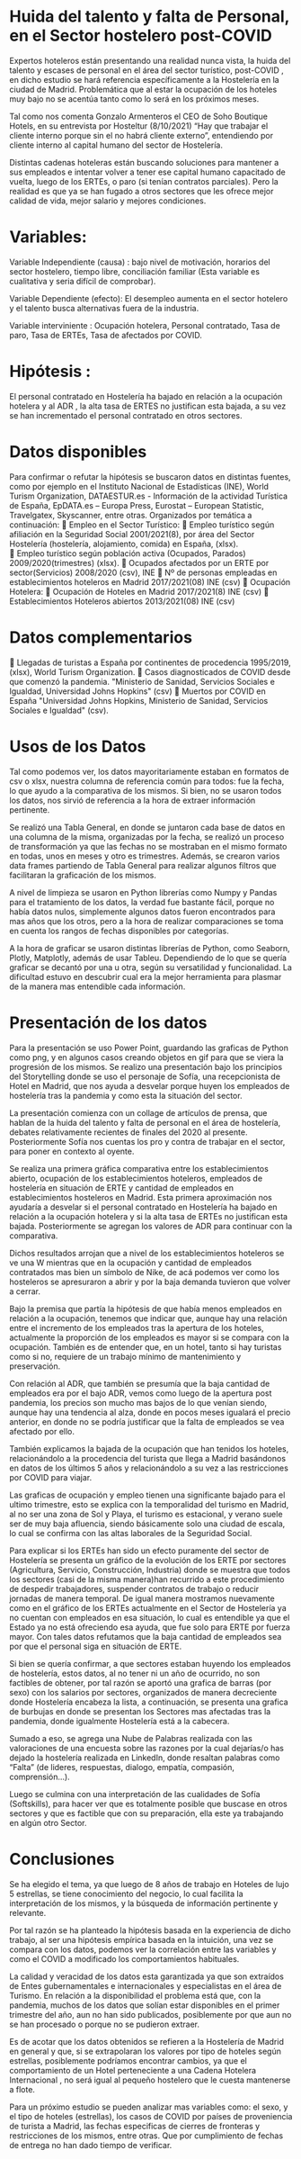 # Huida del talento y falta de Personal, en el Sector hostelero post-COVID

Expertos hoteleros están presentando una realidad nunca vista, la huida del talento y escases de personal en el área del sector turístico, post-COVID , en dicho estudio se hará referencia específicamente a la Hostelería en la ciudad de Madrid. Problemática que al estar la ocupación de los hoteles muy bajo no se acentúa tanto como lo será en los próximos meses.

Tal como nos comenta Gonzalo Armenteros el CEO de Soho Boutique Hotels, en su entrevista por Hosteltur (8/10/2021) “Hay que trabajar el cliente interno porque sin el no habrá cliente externo”, entendiendo por cliente interno al capital humano del sector de Hostelería. 

Distintas cadenas hoteleras están buscando soluciones para mantener a sus empleados e intentar volver a tener ese capital humano capacitado de vuelta, luego de los ERTEs, o paro (si tenían contratos parciales). Pero la realidad es que ya se han fugado a otros sectores que les ofrece mejor calidad de vida, mejor salario y mejores condiciones.

# Variables:
Variable Independiente (causa) : bajo nivel de motivación, horarios del sector hostelero, tiempo libre, conciliación familiar (Esta variable es cualitativa y seria difícil de comprobar).

Variable Dependiente (efecto): El desempleo aumenta en el sector  hotelero y el talento busca alternativas fuera de la industria.

Variable interviniente : Ocupación hotelera, Personal contratado, Tasa de paro, Tasa de ERTEs, Tasa de afectados por COVID. 

# Hipótesis :
El personal contratado en Hostelería ha bajado en relación a la ocupación hotelera y al ADR , la alta tasa de ERTES no justifican esta bajada, a su vez se han incrementado el personal contratado en otros sectores.

# Datos disponibles
Para confirmar o refutar la hipótesis se buscaron datos en distintas fuentes, como por ejemplo en el Instituto Nacional de Estadísticas (INE),  World Turism Organization,  DATAESTUR.es - Información de la actividad Turística de España, EpDATA.es – Europa Press, Eurostat – European Statistic, Travelgatex, Skyscanner, entre otras. Organizados por temática a continuación: 
	Empleo en el Sector Turístico:
	Empleo turístico según afiliación en la Seguridad Social 2001/2021(8), por área del Sector Hostelería (hostelería, alojamiento, comida) en España, (xlsx).  
	Empleo turístico según población activa (Ocupados, Parados) 2009/2020(trimestres) (xlsx).
	Ocupados afectados por un ERTE por sector(Servicios) 2008/2020 (csv), INE 
	Nº de personas empleadas en establecimientos hoteleros en Madrid 2017/2021(08) INE (csv) 
	Ocupación Hotelera:
	Ocupación de Hoteles en Madrid 2017/2021(8) INE (csv) 
	Establecimientos Hoteleros abiertos 2013/2021(08) INE (csv) 

# Datos complementarios
	Llegadas de turistas a España por continentes de procedencia 1995/2019, (xlsx), World Turism Organization.
	Casos diagnosticados de COVID desde que comenzó la pandemia. "Ministerio de Sanidad, Servicios Sociales e Igualdad, Universidad Johns Hopkins" (csv) 
	Muertos por COVID en España "Universidad Johns Hopkins, Ministerio de Sanidad, Servicios Sociales e Igualdad" (csv). 

# Usos de los Datos
Tal como podemos ver, los datos mayoritariamente estaban en formatos de csv o xlsx, nuestra columna de referencia común para todos: fue la fecha, lo que ayudo a la comparativa de los mismos. Si bien, no se usaron todos los datos, nos sirvió de referencia a la hora de extraer información pertinente. 

Se realizó una Tabla General, en donde se juntaron cada base de datos en una columna de la misma, organizadas por la fecha, se realizó un proceso de transformación ya que las fechas no se mostraban en el mismo formato en todas, unos en meses y otro es trimestres. Además, se crearon varios data frames partiendo de Tabla General para realizar algunos filtros que facilitaran la graficación de los mismos.   

A nivel de limpieza se usaron en Python librerías como Numpy y Pandas para el tratamiento de los datos, la verdad fue bastante fácil, porque no había datos nulos, simplemente algunos datos fueron encontrados para mas años que los otros, pero a la hora de realizar comparaciones se toma en cuenta los rangos de fechas disponibles por categorías. 

A la hora de graficar se usaron distintas librerías de Python, como Seaborn, Plotly, Matplotly,  además de usar Tableu. Dependiendo de lo que se quería graficar se decantó por una u otra, según su versatilidad y funcionalidad. La dificultad estuvo en descubrir cual era la mejor herramienta para plasmar de la manera mas entendible cada información. 

# Presentación de los datos
Para la presentación se uso Power Point, guardando las graficas de Python como png, y en algunos casos creando objetos en gif para que se viera la progresión de los mismos. Se realizo una presentación bajo los principios del Storytelling donde se uso el personaje de Sofía, una recepcionista de Hotel en Madrid, que nos ayuda a desvelar porque huyen los empleados de hostelería tras la pandemia y como esta la situación del sector. 

La presentación comienza con un collage de artículos de prensa, que hablan de la huida del talento y falta de personal en el área de hostelería, debates relativamente recientes de finales del 2020 al presente. Posteriormente Sofía nos cuentas los pro y contra de trabajar en el sector, para poner en contexto al oyente.

Se realiza una primera gráfica comparativa entre los establecimientos abierto, ocupación de los establecimientos hoteleros, empleados de hostelería en situación de ERTE y cantidad de empleados en establecimientos hosteleros en Madrid. Esta primera aproximación nos ayudaría a desvelar si el personal contratado en Hostelería ha bajado en relación a la ocupación hotelera y si la alta tasa de ERTEs no justifican esta bajada. Posteriormente se agregan los valores de ADR para continuar con la comparativa. 

Dichos resultados arrojan que a nivel de los establecimientos hoteleros se ve una W mientras que en la ocupación y cantidad de empleados contratados mas bien un símbolo de Nike, de acá podemos ver como los hosteleros se apresuraron a abrir y por la baja demanda tuvieron que volver a cerrar. 

Bajo la premisa que partía la hipótesis de que había menos empleados en relación a la ocupación, tenemos que indicar que, aunque hay una relación entre el incremento de los empleados tras la apertura de los hoteles, actualmente la proporción de los empleados es mayor si se compara con la ocupación. También es de entender que, en un hotel, tanto si hay turistas como si no, requiere de un trabajo mínimo de mantenimiento y preservación.  

Con relación al ADR, que también se presumía que la baja cantidad de empleados era por el bajo ADR, vemos como luego de la apertura post pandemia, los precios son mucho mas bajos de lo que venían siendo, aunque hay una tendencia al alza, donde en pocos meses igualará el precio anterior, en donde no se podría justificar que la falta de empleados se vea afectado por ello.

También explicamos la bajada de la ocupación que han tenidos los hoteles, relacionándolo a la procedencia del turista que llega a Madrid basándonos en datos de los últimos 5 años y relacionándolo a su vez a las restricciones por COVID para viajar. 

Las graficas de ocupación y empleo tienen una significante bajado para el ultimo trimestre, esto se explica con la temporalidad del turismo en Madrid, al no ser una zona de Sol y Playa, el turismo es estacional, y verano suele ser de muy baja afluencia, siendo básicamente solo una ciudad de escala, lo cual se confirma con las altas laborales de la Seguridad Social. 

Para explicar si los ERTEs han sido un efecto puramente del sector de Hostelería se presenta un gráfico de la evolución de los ERTE por sectores (Agricultura, Servicio, Construcción, Industria) donde se muestra que todos los sectores (casi de la misma manera)han recurrido a este procedimiento de despedir trabajadores, suspender contratos de trabajo o reducir jornadas de manera temporal. De igual manera mostramos nuevamente como en el gráfico de los ERTEs actualmente en el Sector de Hostelería ya no cuentan con empleados en esa situación, lo cual es entendible ya que el Estado ya no está ofreciendo esa ayuda, que fue solo para ERTE por fuerza mayor. Con tales datos refutamos que la baja cantidad de empleados sea por que el personal siga en situación de ERTE.  

Si bien se quería confirmar, a que sectores estaban huyendo los empleados de hostelería, estos datos, al no tener ni un año de ocurrido, no son factibles de obtener, por tal razón se aportó una grafica de barras (por sexo) con los salarios por sectores, organizados de manera decreciente donde Hostelería encabeza la lista, a continuación, se presenta una grafica de burbujas en donde se presentan los Sectores mas afectadas tras la pandemia, donde igualmente Hostelería está a la cabecera.

Sumado a eso, se agrega una Nube de Palabras realizada con las valoraciones de una encuesta sobre las razones por la cual dejarías/o has dejado la hostelería realizada en LinkedIn, donde resaltan palabras como “Falta” (de lideres, respuestas, dialogo, empatía, compasión, comprensión…). 

Luego se culmina con una interpretación de las cualidades de Sofía (Softskills), para hacer ver que es totalmente posible que buscase en otros sectores y que es factible que con su preparación, ella este ya trabajando en algún otro Sector.

# Conclusiones
Se ha elegido el tema, ya que luego de 8 años de trabajo en Hoteles de lujo 5 estrellas, se tiene conocimiento del negocio, lo cual facilita la interpretación de los mismos, y la búsqueda de información pertinente y relevante. 

Por tal razón se ha planteado la hipótesis basada en la experiencia de dicho trabajo, al ser una hipótesis empírica basada en la intuición, una vez se compara con los datos, podemos ver la correlación entre las variables y como el COVID a modificado los comportamientos habituales.   

La calidad y veracidad de los datos esta garantizada ya que son extraídos de Entes gubernamentales e internacionales y especialistas en el área de Turismo. En relación a la disponibilidad el problema está que, con la pandemia, muchos de los datos que solían estar disponibles en el primer trimestre del año, aun no han sido publicados, posiblemente por que aun no se han procesado o porque no se pudieron extraer. 
    
Es de acotar que los datos obtenidos se refieren a la Hostelería de Madrid en general y que, si se extrapolaran los valores por tipo de hoteles según estrellas, posiblemente podríamos encontrar cambios, ya que el comportamiento de un Hotel perteneciente a una Cadena Hotelera Internacional , no será igual al pequeño hostelero que le cuesta mantenerse a flote.

Para un próximo estudio se pueden analizar mas variables como: el sexo, y el tipo de hoteles (estrellas), los casos de COVID por países de proveniencia de turista a Madrid, las fechas especificas de cierres de fronteras y restricciones de los mismos, entre otras. Que por cumplimiento de fechas de entrega no han dado tiempo de verificar. 
